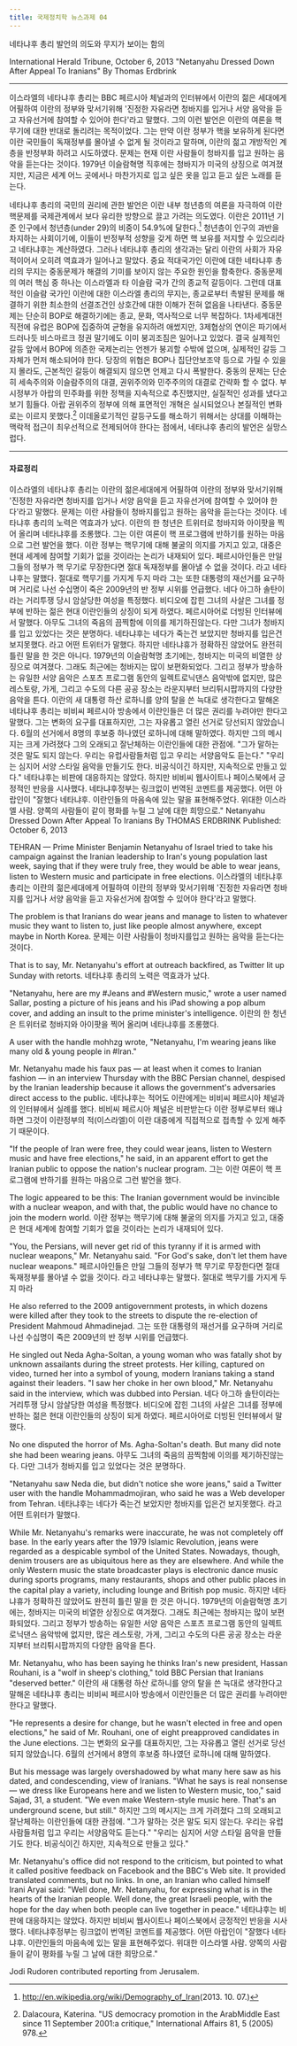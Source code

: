 ```yaml
---
title: 국제정치학 뉴스과제 04
---
```


네타냐후 총리 발언의 의도와 무지가 보이는 함의

International Herald Tribune, October 6, 2013
"Netanyahu Dressed Down After Appeal To Iranians" By Thomas Erdbrink

---

이스라엘의 네타냐후 총리는 BBC 페르시아 체널과의 인터뷰에서 이란의 젊은 세대에게 어필하여 이란의 정부와 맞서기위해 '진정한 자유라면 청바지를 입거나 서양 음악을 듣고 자유선거에 참여할 수 있어야 한다'라고 말했다. 그의 이런 발언은 이란의 여론을 핵무기에 대한 반대로 돌리려는 목적이었다. 그는 만약 이란 정부가 핵을 보유하게 된다면 이란 국민들이 독재정부를 몰아낼 수 없게 될 것이라고 말하며, 이란의 젊고 개방적인 계층을 반정부화 하려고 시도하였다. 문제는 현재 이란 사람들이 청바지를 입고 원하는 음악을 듣는다는 것이다. 1979년 이슬람혁명 직후에는 청바지가 미국의 상징으로 여겨졌지만, 지금은 세계 어느 곳에서나 마찬가지로 입고 싶은 옷을 입고 듣고 싶은 노래를 듣는다.

네타냐후 총리의 국민의 권리에 관한 발언은 이란 내부 청년층의 여론을 자극하여 이란 핵문제를 국제관계에서 보다 유리한 방향으로 끌고 가려는 의도였다. 이란은 2011년 기준 인구에서 청년층(under 29)의 비중이 54.9%에 달한다.[^1] 청년층이 인구의 과반을 차지하는 사회이기에, 이들이 반정부적 성향을 갖게 하면 핵 보유를 저지할 수 있으리라고 네타냐후는 계산하였다. 그러나 네타냐후 총리의 생각과는 달리 이란의 사회가 자유적이어서 오히려 역효과가 일어나고 말았다. 중요 적대국가인 이란에 대한 네타냐후 총리의 무지는 중동문제가 해결의 기미를 보이지 않는 주요한 원인을 함축한다. 중동문제의 여러 핵심 중 하나는 이스라엘과 타 이슬람 국가 간의 종교적 갈등이다. 그런데 대표적인 이슬람 국가인 이란에 대한 이스라엘 총리의 무지는, 종교로부터 촉발된 문제를 해결하기 위한 최소한의 선결조건인 상호간에 대한 이해가 전혀 없음을 나타낸다. 중동문제는 단순히 BOP로 해결하기에는 종교, 문화, 역사적으로 너무 복잡하다. 1차세계대전 직전에 유럽은 BOP에 집중하여 균형을 유지하려 애썼지만, 3제협상의 연이은 파기에서 드러나듯 비스마르크 정권 말기에도 이미 붕괴조짐은 일어나고 있었다. 결국 실제적인 갈등 앞에서 BOP에 의존한 국제논리는 언젠가 붕괴할 수밖에 없으며, 실제적인 갈등 그 자체가 먼저 해소되어야 한다. 당장의 위협은 BOP나 집단안보조약 등으로 가릴 수 있을지 몰라도, 근본적인 갈등이 해결되지 않으면 언제고 다시 폭발한다. 중동의 문제는 단순히 세속주의와 이슬람주의의 대결, 권위주의와 민주주의의 대결로 간략화 할 수 없다. 부시정부가 아랍의 민주화를 위한 정책을 지속적으로 추진했지만, 실질적인 성과를 냈다고 보기 힘들다. 아랍 권위주의 정부에 의해 표면적인 개혁은 실시되었으나 본질적인 변화로는 이르지 못했다.[^2] 이데올로기적인 갈등구도를 해소하기 위해서는 상대를 이해하는 맥락적 접근이 최우선적으로 전제되어야 한다는 점에서, 네타냐후 총리의 발언은 실망스럽다.

[^1]: <http://en.wikipedia.org/wiki/Demography_of_Iran>(2013. 10. 07.)
[^2]: Dalacoura, Katerina. "US democracy promotion in the ArabMiddle East since 11 September 2001:a critique," International Affairs 81, 5 (2005) 978.

---

#### 자료정리

이스라엘의 네타냐후 총리는 이란의 젊은세대에게 어필하여 이란의 정부와 맞서기위해 '진정한 자유라면 청바지를 입거나 서양 음악을 듣고 자유선거에 참여할 수 있어야 한다'라고 말했다. 문제는 이란 사람들이 청바지를입고 원하는 음악을 듣는다는 것이다. 네타냐후 총리의 노력은 역효과가 났다. 이란의 한 청년은 트위터로 청바지와 아이팟을 찍어 올리며 네타냐후를 조롱했다. 그는 이란 여론이 핵 프로그램에 반하기를 원하는 마음으로 그런 발언을 했다.
이란 정부는 핵무기에 대해 불굴의 의지를 가지고 있고, 대중은 현대 세계에 참여할 기회가 없을 것이라는 논리가 내재되어 있다.
페르시아인들은 만일 그들의 정부가 핵 무기로 무장한다면 절대 독재정부를 몰아낼 수 없을 것이다. 라고 네타냐후는 말했다. 절대로 핵무기를 가지게 두지 마라
그는 또한 대통령의 재선거를 요구하며 거리로 나선 수십명이 죽은 2009년의 반 정부 시위를 언급했다.
네다 아그하 솔탄이라는 거리투쟁 당시 암살당한 여성을 특정했다. 비디오에 잡힌 그녀의 사살은 그녀를 정부에 반하는 젊은 현대 이란인들의 상징이 되게 하였다. 페르시아어로 더빙된 인터뷰에서 말했다.
아무도 그녀의 죽음의 끔찍함에 이의를 제기하진않는다. 다만 그녀가 청바지를 입고 있었다는 것은 분명하다.
네타냐후는 네다가 죽는건 보았지만 청바지를 입은건 보지못했다. 라고 어떤 트위터가 말했다.
하지만 네타냐휴가 정확하진 않았어도 완전히 틀린 말을 한 것은 아니다. 1979년의 이슬람혁명 초기에는, 청바지는 미국의 비열한 상징으로 여겨졌다. 그래도 최근에는 청바지는 많이 보편화되었다. 그리고 정부가 방송하는 유일한 서양 음악은 스포츠 프로그램 동안의 일렉트로닉댄스 음악밖에 없지만, 많은 레스토랑, 가게, 그리고 수도의 다른 공공 장소는 라운지부터 브리튀시팝까지의 다양한 음악을 튼다.
이란의 새 대통령 하산 로하니를 양의 탈을 쓴 늑대로 생각한다고 말해온 네타냐후 총리는 비비씨 페르시아 방송에서 이란인들은 더 많은 권리를 누려야만 한다고 말했다.
그는 변화의 요구를 대표하지만, 그는 자유롭고 열린 선거로 당선되지 않았습니다. 6월의 선거에서 8명의 후보중 하나였던 로하니에 대해 말하였다.
하지만 그의 메시지는 크게 가려졌다 그의 오래되고 잘난체하는 이란인들에 대한 관점에. "그가 말하는 것은 말도 되지 않는다. 우리는 유럽사람들처럼 입고 우리는 서양음악도 듣는다." "우리는 심지어 서양 스타일 음악을 만들기도 한다. 비공식이긴 하지만, 지속적으로 만들고 있다."
네타냐후는 비판에 대응하지는 않았다. 하지만 비비씨 웹사이트나 페이스북에서 긍정적인 반응을 시사했다. 네타냐후정부는 링크없이 번역된 코멘트를 제공했다. 어떤 아랍인이 "잘했다 네타냐후. 이란인들의 마음속에 있는 말을 표현해주었다. 위대한 이스라엘 사람. 양쪽의 사람들이 같이 평화를 누릴 그 날에 대한 희망으로."
Netanyahu Dressed Down After Appeal To Iranians
By THOMAS ERDBRINK
Published: October 6, 2013

TEHRAN — Prime Minister Benjamin Netanyahu of Israel tried to take his campaign against the Iranian leadership to Iran's young population last week, saying that if they were truly free, they would be able to wear jeans, listen to Western music and participate in free elections.
이스라엘의 네타냐후 총리는 이란의 젊은세대에게 어필하여 이란의 정부와 맞서기위해 '진정한 자유라면 청바지를 입거나 서양 음악을 듣고 자유선거에 참여할 수 있어야 한다'라고 말했다.

The problem is that Iranians do wear jeans and manage to listen to whatever music they want to listen to, just like people almost anywhere, except maybe in North Korea.
문제는 이란 사람들이 청바지를입고 원하는 음악을 듣는다는 것이다.

That is to say, Mr. Netanyahu's effort at outreach backfired, as Twitter lit up Sunday with retorts.
네타냐후 총리의 노력은 역효과가 났다.

"Netanyahu, here are my #Jeans and #Western music," wrote a user named Sallar, posting a picture of his jeans and his iPad showing a pop album cover, and adding an insult to the prime minister's intelligence.
이란의 한 청년은 트위터로 청바지와 아이팟을 찍어 올리며 네타냐후를 조롱했다.

A user with the handle mohhzg wrote, "Netanyahu, I'm wearing jeans like many old & young people in #Iran."

Mr. Netanyahu made his faux pas — at least when it comes to Iranian fashion — in an interview Thursday with the BBC Persian channel, despised by the Iranian leadership because it allows the government's adversaries direct access to the public.
네타냐후는 적어도 이란에게는 비비씨 페르시아 체널과의 인터뷰에서 실례를 했다. 비비씨 페르시아 체널은 비판받는다 이란 정부로부터 왜냐하면 그것이 이란정부의 적(이스라엘)이 이란 대중에게 직접적으로 접촉할 수 있게 해주기 때문이다.

"If the people of Iran were free, they could wear jeans, listen to Western music and have free elections," he said, in an apparent effort to get the Iranian public to oppose the nation's nuclear program.
그는 이란 여론이 핵 프로그램에 반하기를 원하는 마음으로 그런 발언을 했다.

The logic appeared to be this: The Iranian government would be invincible with a nuclear weapon, and with that, the public would have no chance to join the modern world.
이란 정부는 핵무기에 대해 불굴의 의지를 가지고 있고, 대중은 현대 세계에 참여할 기회가 없을 것이라는 논리가 내재되어 있다.

"You, the Persians, will never get rid of this tyranny if it is armed with nuclear weapons," Mr. Netanyahu said. "For God's sake, don't let them have nuclear weapons."
페르시아인들은 만일 그들의 정부가 핵 무기로 무장한다면 절대 독재정부를 몰아낼 수 없을 것이다. 라고 네타냐후는 말했다. 절대로 핵무기를 가지게 두지 마라

He also referred to the 2009 antigovernment protests, in which dozens were killed after they took to the streets to dispute the re-election of President Mahmoud Ahmadinejad.
그는 또한 대통령의 재선거를 요구하며 거리로 나선 수십명이 죽은 2009년의 반 정부 시위를 언급했다.

He singled out Neda Agha-Soltan, a young woman who was fatally shot by unknown assailants during the street protests. Her killing, captured on video, turned her into a symbol of young, modern Iranians taking a stand against their leaders. "I saw her choke in her own blood," Mr. Netanyahu said in the interview, which was dubbed into Persian.
네다 아그하 솔탄이라는 거리투쟁 당시 암살당한 여성을 특정했다. 비디오에 잡힌 그녀의 사살은 그녀를 정부에 반하는 젊은 현대 이란인들의 상징이 되게 하였다. 페르시아어로 더빙된 인터뷰에서 말했다.

No one disputed the horror of Ms. Agha-Soltan's death. But many did note she had been wearing jeans.
아무도 그녀의 죽음의 끔찍함에 이의를 제기하진않는다. 다만 그녀가 청바지를 입고 있었다는 것은 분명하다.

"Netanyahu saw Neda die, but didn't notice she wore jeans," said a Twitter user with the handle Mohammadmojiran, who said he was a Web developer from Tehran.
네타냐후는 네다가 죽는건 보았지만 청바지를 입은건 보지못했다. 라고 어떤 트위터가 말했다.

While Mr. Netanyahu's remarks were inaccurate, he was not completely off base. In the early years after the 1979 Islamic Revolution, jeans were regarded as a despicable symbol of the United States. Nowadays, though, denim trousers are as ubiquitous here as they are elsewhere. And while the only Western music the state broadcaster plays is electronic dance music during sports programs, many restaurants, shops and other public places in the capital play a variety, including lounge and British pop music.
하지만 네타냐휴가 정확하진 않았어도 완전히 틀린 말을 한 것은 아니다. 1979년의 이슬람혁명 초기에는, 청바지는 미국의 비열한 상징으로 여겨졌다. 그래도 최근에는 청바지는 많이 보편화되었다. 그리고 정부가 방송하는 유일한 서양 음악은 스포츠 프로그램 동안의 일렉트로닉댄스 음악밖에 없지만, 많은 레스토랑, 가게, 그리고 수도의 다른 공공 장소는 라운지부터 브리튀시팝까지의 다양한 음악을 튼다.

Mr. Netanyahu, who has been saying he thinks Iran's new president, Hassan Rouhani, is a "wolf in sheep's clothing," told BBC Persian that Iranians "deserved better."
이란의 새 대통령 하산 로하니를 양의 탈을 쓴 늑대로 생각한다고 말해온 네타냐후 총리는 비비씨 페르시아 방송에서 이란인들은 더 많은 권리를 누려야만 한다고 말했다.

"He represents a desire for change, but he wasn't elected in free and open elections," he said of Mr. Rouhani, one of eight preapproved candidates in the June elections.
그는 변화의 요구를 대표하지만, 그는 자유롭고 열린 선거로 당선되지 않았습니다. 6월의 선거에서 8명의 후보중 하나였던 로하니에 대해 말하였다.

But his message was largely overshadowed by what many here saw as his dated, and condescending, view of Iranians. "What he says is real nonsense — we dress like Europeans here and we listen to Western music, too," said Sajad, 31, a student. "We even make Western-style music here. That's an underground scene, but still."
하지만 그의 메시지는 크게 가려졌다 그의 오래되고 잘난체하는 이란인들에 대한 관점에. "그가 말하는 것은 말도 되지 않는다. 우리는 유럽사람들처럼 입고 우리는 서양음악도 듣는다." "우리는 심지어 서양 스타일 음악을 만들기도 한다. 비공식이긴 하지만, 지속적으로 만들고 있다."

Mr. Netanyahu's office did not respond to the criticism, but pointed to what it called positive feedback on Facebook and the BBC's Web site. It provided translated comments, but no links. In one, an Iranian who called himself Irani Aryai said: "Well done, Mr. Netanyahu, for expressing what is in the hearts of the Iranian people. Well done, the great Israeli people, with the hope for the day when both people can live together in peace."
네타냐후는 비판에 대응하지는 않았다. 하지만 비비씨 웹사이트나 페이스북에서 긍정적인 반응을 시사했다. 네타냐후정부는 링크없이 번역된 코멘트를 제공했다. 어떤 아랍인이 "잘했다 네타냐후. 이란인들의 마음속에 있는 말을 표현해주었다. 위대한 이스라엘 사람. 양쪽의 사람들이 같이 평화를 누릴 그 날에 대한 희망으로."

Jodi Rudoren contributed reporting from Jerusalem.
